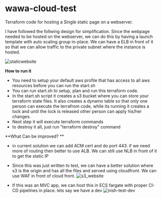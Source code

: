 # wawa-cloud-test
Terraform code for hosting a Single static page on a webserver. 

I have followed the follwing design for simplification. Since the webpage needed to be hosted on the webserver, we can do this by having a launch template with auto scaling group in-place. We can have a ELB in front of it so that we can allow traffic to the private subnet where the instance is hosted. 

![staticwebsite](https://user-images.githubusercontent.com/87870511/126929957-e39051a6-fcea-4629-a329-d31ad1ef48ed.png)


**How to run it**
- You need to setup your default aws profile that has access to all aws resources before you can run the start.sh
- You can run start.sh to setup, plan and run this terraform code.
- In the start.sh script it creates a s3 bucket where you can store your terraform state files. It also creates a dynamo table so that only one person can execute the terrafrom code, while its running it creates a lock and until the lock is released other person can apply his/her changes.
- Next step it will execute terraform commands
- to destroy it all, just run "terraform destroy" command 
 
**What Can be improved? **
- in current solution we can add ACM cert and do port 443. if we need more of routing then better to use ALB. We can still use NLB in front of it to get the static IP
- Since this was just written to test, we can have a better solution where s3 is the origin and has all the files and served using cloudfront. We can use WAF in front of cloud front.
  ![s3_website](https://user-images.githubusercontent.com/87870511/126925011-99e2fdd6-e89c-4b0e-94df-dade268c2d27.png)


- If this was an MVC app, we can host this in ECS fargate with proper CI-CD pipelines in place. lets say we have a dev
  ![nish-test-dev](https://user-images.githubusercontent.com/87870511/126828709-9ad85175-ae9c-49a6-981b-effb79d38035.png)
